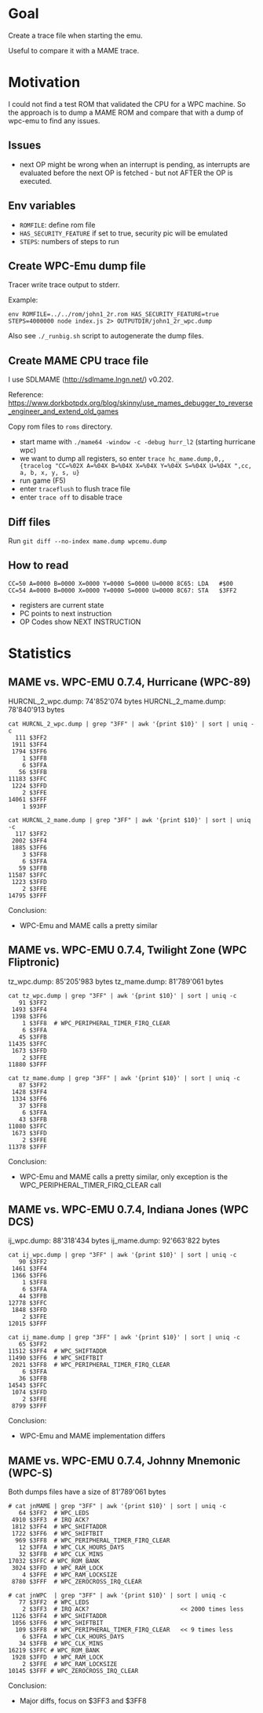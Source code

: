 # Goal

Create a trace file when starting the emu.

Useful to compare it with a MAME trace.

# Motivation

I could not find a test ROM that validated the CPU for a WPC machine. So the approach
is to dump a MAME ROM and compare that with a dump of wpc-emu to find any issues.

## Issues
- next OP might be wrong when an interrupt is pending, as interrupts are evaluated before the next OP is fetched - but not AFTER the OP is executed.

## Env variables
- `ROMFILE`: define rom file
- `HAS_SECURITY_FEATURE` if set to true, security pic will be emulated
- `STEPS`: numbers of steps to run

## Create WPC-Emu dump file

Tracer write trace output to stderr.

Example:

```
env ROMFILE=../../rom/john1_2r.rom HAS_SECURITY_FEATURE=true STEPS=4000000 node index.js 2> OUTPUTDIR/john1_2r_wpc.dump
```

Also see `./_runbig.sh` script to autogenerate the dump files.

## Create MAME CPU trace file

I use SDLMAME (http://sdlmame.lngn.net/) v0.202.

Reference: https://www.dorkbotpdx.org/blog/skinny/use_mames_debugger_to_reverse_engineer_and_extend_old_games

Copy rom files to `roms` directory.

- start mame with `./mame64 -window -c -debug hurr_l2` (starting hurricane wpc)
- we want to dump all registers, so enter `trace hc_mame.dump,0,,{tracelog "CC=%02X A=%04X B=%04X X=%04X Y=%04X S=%04X U=%04X ",cc, a, b, x, y, s, u}`
- run game (F5)
- enter `traceflush` to flush trace file
- enter `trace off` to disable trace

## Diff files

Run `git diff --no-index mame.dump wpcemu.dump`

## How to read

```
CC=50 A=0000 B=0000 X=0000 Y=0000 S=0000 U=0000 8C65: LDA   #$00
CC=54 A=0000 B=0000 X=0000 Y=0000 S=0000 U=0000 8C67: STA   $3FF2
```

- registers are current state
- PC points to next instruction
- OP Codes show NEXT INSTRUCTION

# Statistics

## MAME vs. WPC-EMU 0.7.4, Hurricane (WPC-89)

HURCNL_2_wpc.dump:  74'852'074 bytes
HURCNL_2_mame.dump: 78'840'913 bytes

```
cat HURCNL_2_wpc.dump | grep "3FF" | awk '{print $10}' | sort | uniq -c
  111 $3FF2
 1911 $3FF4
 1794 $3FF6
    1 $3FF8
    6 $3FFA
   56 $3FFB
11183 $3FFC
 1224 $3FFD
    2 $3FFE
14061 $3FFF
    1 $93FF

cat HURCNL_2_mame.dump | grep "3FF" | awk '{print $10}' | sort | uniq -c
  117 $3FF2
 2002 $3FF4
 1885 $3FF6
    3 $3FF8
    6 $3FFA
   59 $3FFB
11587 $3FFC
 1223 $3FFD
    2 $3FFE
14795 $3FFF
```

Conclusion:
- WPC-Emu and MAME calls a pretty similar

## MAME vs. WPC-EMU 0.7.4, Twilight Zone (WPC Fliptronic)

tz_wpc.dump:  85'205'983 bytes
tz_mame.dump: 81'789'061 bytes

```
cat tz_wpc.dump | grep "3FF" | awk '{print $10}' | sort | uniq -c
   91 $3FF2
 1493 $3FF4
 1398 $3FF6
    1 $3FF8  # WPC_PERIPHERAL_TIMER_FIRQ_CLEAR
    6 $3FFA
   45 $3FFB
11435 $3FFC
 1673 $3FFD
    2 $3FFE
11880 $3FFF

cat tz_mame.dump | grep "3FF" | awk '{print $10}' | sort | uniq -c
   87 $3FF2
 1428 $3FF4
 1334 $3FF6
   37 $3FF8
    6 $3FFA
   43 $3FFB
11080 $3FFC
 1673 $3FFD
    2 $3FFE
11378 $3FFF
```

Conclusion:
- WPC-Emu and MAME calls a pretty similar, only exception is the WPC_PERIPHERAL_TIMER_FIRQ_CLEAR call


## MAME vs. WPC-EMU 0.7.4, Indiana Jones (WPC DCS)

ij_wpc.dump:  88'318'434 bytes
ij_mame.dump: 92'663'822 bytes

```
cat ij_wpc.dump | grep "3FF" | awk '{print $10}' | sort | uniq -c
   90 $3FF2
 1461 $3FF4
 1366 $3FF6
    1 $3FF8
    6 $3FFA
   44 $3FFB
12778 $3FFC
 1848 $3FFD
    2 $3FFE
12015 $3FFF

cat ij_mame.dump | grep "3FF" | awk '{print $10}' | sort | uniq -c
   65 $3FF2
11512 $3FF4  # WPC_SHIFTADDR
11490 $3FF6  # WPC_SHIFTBIT
 2021 $3FF8  # WPC_PERIPHERAL_TIMER_FIRQ_CLEAR
    6 $3FFA
   36 $3FFB
14543 $3FFC
 1074 $3FFD
    2 $3FFE
 8799 $3FFF
```

Conclusion:
- WPC-Emu and MAME implementation differs


## MAME vs. WPC-EMU 0.7.4, Johnny Mnemonic (WPC-S)

Both dumps files have a size of 81'789'061 bytes

```
# cat jnMAME | grep "3FF" | awk '{print $10}' | sort | uniq -c
   64 $3FF2  # WPC_LEDS
 4910 $3FF3  # IRQ ACK?
 1812 $3FF4  # WPC_SHIFTADDR
 1722 $3FF6  # WPC_SHIFTBIT
  969 $3FF8  # WPC_PERIPHERAL_TIMER_FIRQ_CLEAR
   12 $3FFA  # WPC_CLK_HOURS_DAYS
   32 $3FFB  # WPC_CLK_MINS
17032 $3FFC # WPC_ROM_BANK
 3024 $3FFD  # WPC_RAM_LOCK
    4 $3FFE  # WPC_RAM_LOCKSIZE
 8780 $3FFF  # WPC_ZEROCROSS_IRQ_CLEAR

# cat jnWPC  | grep "3FF" | awk '{print $10}' | sort | uniq -c
   77 $3FF2  # WPC_LEDS
    2 $3FF3  # IRQ ACK?                          << 2000 times less
 1126 $3FF4  # WPC_SHIFTADDR
 1056 $3FF6  # WPC_SHIFTBIT
  109 $3FF8  # WPC_PERIPHERAL_TIMER_FIRQ_CLEAR   << 9 times less
    6 $3FFA  # WPC_CLK_HOURS_DAYS
   34 $3FFB  # WPC_CLK_MINS
16219 $3FFC # WPC_ROM_BANK
 1928 $3FFD  # WPC_RAM_LOCK
    2 $3FFE  # WPC_RAM_LOCKSIZE
10145 $3FFF # WPC_ZEROCROSS_IRQ_CLEAR
```

Conclusion:
- Major diffs, focus on $3FF3 and $3FF8
